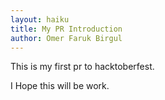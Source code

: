 ```yaml
---
layout: haiku
title: My PR Introduction
author: Omer Faruk Birgul
---
```



This is my first pr to hacktoberfest.

I Hope this will be work.